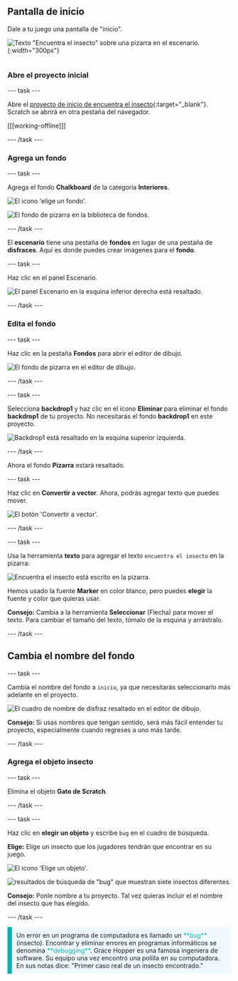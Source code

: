 ## Pantalla de inicio

<div style="display: flex; flex-wrap: wrap">
<div style="flex-basis: 200px; flex-grow: 1; margin-right: 15px;">
Dale a tu juego una pantalla de "inicio".
</div>
<div>

![Texto "Encuentra el insecto" sobre una pizarra en el escenario.](images/start-screen.png){:width="300px"}

</div>
</div>

### Abre el proyecto inicial

--- task ---

Abre el [proyecto de inicio de encuentra el insecto](https://scratch.mit.edu/projects/582214723/editor){:target="_blank"}. Scratch se abrirá en otra pestaña del navegador.

[[[working-offline]]]

--- /task ---

### Agrega un fondo

--- task ---

Agrega el fondo **Chalkboard** de la categoría **Interiores**.

![El icono 'elige un fondo'.](images/backdrop-button.png)

![El fondo de pizarra en la biblioteca de fondos.](images/chalkboard.png)

--- /task ---

El **escenario** tiene una pestaña de **fondos** en lugar de una pestaña de **disfraces**. Aquí es donde puedes crear imágenes para el **fondo**.

--- task ---

Haz clic en el panel Escenario.

![El panel Escenario en la esquina inferior derecha está resaltado.](images/stage-pane.png)

--- /task ---

### Edita el fondo

--- task ---

Haz clic en la pestaña **Fondos** para abrir el editor de dibujo.

![El fondo de pizarra en el editor de dibujo.](images/chalkboard-paint.png)

--- /task ---

--- task ---

Selecciona **backdrop1** y haz clic en el ícono **Eliminar** para eliminar el fondo **backdrop1** de tu proyecto. No necesitarás el fondo **backdrop1** en este proyecto.

![Backdrop1 está resaltado en la esquina superior izquierda.](images/delete-backdrop1.png)

--- /task ---

Ahora el fondo **Pizarra** estará resaltado.

--- task ---

Haz clic en **Convertir a vector**. Ahora, podrás agregar texto que puedes mover.

![El botón 'Convertir a vector'.](images/vector-button.png)

--- /task ---

--- task ---

Usa la herramienta **texto** para agregar el texto `encuentra el insecto` en la pizarra:

![Encuentra el insecto está escrito en la pizarra.](images/chalkboard-text.png)

Hemos usado la fuente **Marker** en color blanco, pero puedes **elegir** la fuente y color que quieras usar.

**Consejo:** Cambia a la herramienta **Seleccionar** (Flecha) para mover el texto. Para cambiar el tamaño del texto, tómalo de la esquina y arrástralo.

--- /task ---

## Cambia el nombre del fondo

--- task ---

Cambia el nombre del fondo a `inicio`, ya que necesitarás seleccionarlo más adelante en el proyecto.

![El cuadro de nombre de disfraz resaltado en el editor de dibujo.](images/start-screen-name.png)

**Consejo:** Si usas nombres que tengan sentido, será más fácil entender tu proyecto, especialmente cuando regreses a uno más tarde.

--- /task ---

### Agrega el objeto insecto

--- task ---

Elimina el objeto **Gato de Scratch**.

--- /task ---

--- task ---

Haz clic en **elegir un objeto** y escribe `bug` en el cuadro de búsqueda.

**Elige:** Elige un insecto que los jugadores tendrán que encontrar en su juego.

![El icono 'Elige un objeto'.](images/sprite-button.png)

![resultados de búsqueda de "bug" que muestran siete insectos diferentes.](images/bug-search.png)

**Consejo:** Ponle nombre a tu proyecto. Tal vez quieras incluir el el nombre del insecto que has elegido.

--- /task ---

<p style="border-left: solid; border-width:10px; border-color: #0faeb0; background-color: aliceblue; padding: 10px;">
Un error en un programa de computadora es llamado un <span style="color: #0faeb0">**bug**</span> (insecto). Encontrar y eliminar errores en programas informáticos se denomina <span style="color: #0faeb0">**debugging**</span>. Grace Hopper es una famosa ingeniera de software. Su equipo una vez encontró una polilla en su computadora. En sus notas dice: "Primer caso real de un insecto encontrado."
</p>
